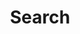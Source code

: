 ---
title: Search
layout: search
url: /search/
searchHidden: true
placeholder: "search"
# menu: 
#   main:
#     name: "🔍"
#     pre: ""
#     weight: "z"
---